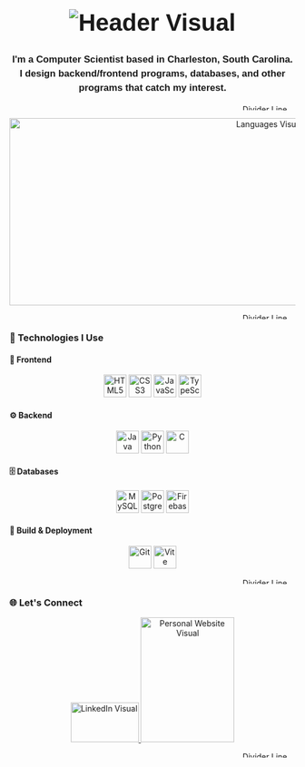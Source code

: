 <h1 align="center" style="font-family: 'Futura', sans-serif; font-weight: 900; font-size: 3em;">
  <img src="https://custom-readme-visuals.vercel.app/api/header" alt="Header Visual" />
</h1>

<p align="center" style="font-family: 'Futura', sans-serif; font-weight: 600; font-size: 1.2em; line-height: 1.5;">
  I'm a Computer Scientist based in Charleston, South Carolina.<br>
  I design backend/frontend programs, databases, and other programs that catch my interest.
</p>

<p align="center">
  <img src="https://custom-readme-visuals.vercel.app/api/line1" width="900" height="10" alt="Divider Line" />
</p>

<p align="center">  
  <!-- Languages Visual -->
  <img src="https://custom-readme-visuals.vercel.app/api/languages" width="900" height="330" alt="Languages Visual" />
</p>

<p align="center">
  <img src="https://custom-readme-visuals.vercel.app/api/line1" width="900" height="10" alt="Divider Line" />
</p>

### 🧰 Technologies I Use

#### 🎨 Frontend
<div align="center">
  <img src="https://cdn.jsdelivr.net/gh/devicons/devicon/icons/html5/html5-original.svg" height="40" alt="HTML5" />
  <img src="https://cdn.jsdelivr.net/gh/devicons/devicon/icons/css3/css3-original.svg" height="40" alt="CSS3" />
  <img src="https://cdn.jsdelivr.net/gh/devicons/devicon/icons/javascript/javascript-original.svg" height="40" alt="JavaScript" />
  <img src="https://cdn.jsdelivr.net/gh/devicons/devicon/icons/typescript/typescript-original.svg" height="40" alt="TypeScript" />
</div>

#### ⚙️ Backend
<div align="center">
  <img src="https://cdn.jsdelivr.net/gh/devicons/devicon/icons/java/java-original.svg" height="40" alt="Java" />
  <img src="https://cdn.jsdelivr.net/gh/devicons/devicon/icons/python/python-original.svg" height="40" alt="Python" />
  <img src="https://cdn.jsdelivr.net/gh/devicons/devicon/icons/c/c-original.svg" height="40" alt="C" />
</div>

#### 🗄️ Databases
<div align="center">
  <img src="https://cdn.jsdelivr.net/gh/devicons/devicon/icons/mysql/mysql-original.svg" height="40" alt="MySQL" />
  <img src="https://cdn.jsdelivr.net/gh/devicons/devicon/icons/postgresql/postgresql-original.svg" height="40" alt="PostgreSQL" />
  <img src="https://cdn.jsdelivr.net/gh/devicons/devicon/icons/firebase/firebase-plain.svg" height="40" alt="Firebase" />
</div>

#### 🚀 Build & Deployment
<div align="center">
  <img src="https://cdn.jsdelivr.net/gh/devicons/devicon/icons/git/git-original.svg" height="40" alt="Git" />
  <img src="https://cdn.jsdelivr.net/gh/devicons/devicon/icons/vite/vite-original.svg" height="40" alt="Vite" />
</div>

<p align="center">
  <img src="https://custom-readme-visuals.vercel.app/api/line1" width="900" height="10" alt="Divider Line" />
</p>

### 🌐 Let's Connect

<p align="center">
  <a href="http://www.linkedin.com/in/justinnl" target="_blank">
        <img src="https://custom-readme-visuals.vercel.app/api/linkedin" width="120" height="70" alt="LinkedIn Visual" />
  </a>
  <a href="https://portfolio-web-mu-ten.vercel.app/" target="_blank" rel="noopener noreferrer">
    <img src="https://custom-readme-visuals.vercel.app/api/personalwebsite" width="165" height="220" alt="Personal Website Visual" />
  </a>
</p>

<p align="center">
  <img src="https://custom-readme-visuals.vercel.app/api/line1" width="900" height="10" alt="Divider Line" />
</p>

